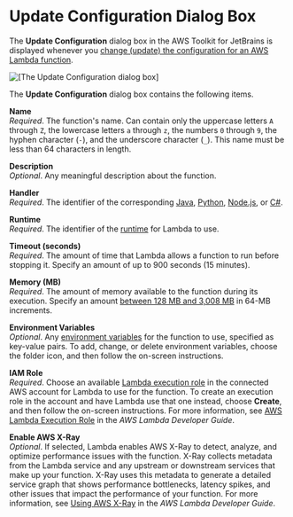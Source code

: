 # Update Configuration Dialog Box<a name="update-configuration-dialog"></a>

The **Update Configuration** dialog box in the AWS Toolkit for JetBrains is displayed whenever you [change \(update\) the configuration for an AWS Lambda function](key-tasks.md#key-tasks-lambda-update)\.

![\[The Update Configuration dialog box\]](http://docs.aws.amazon.com/toolkit-for-jetbrains/latest/userguide/)

The **Update Configuration** dialog box contains the following items\.

**Name**  
*Required*\. The function's name\. Can contain only the uppercase letters `A` through `Z`, the lowercase letters `a` through `z`, the numbers `0` through `9`, the hyphen character \(`-`\), and the underscore character \(`_`\)\. This name must be less than 64 characters in length\.

**Description**  
*Optional*\. Any meaningful description about the function\. 

**Handler**  
*Required*\. The identifier of the corresponding [Java](https://docs.aws.amazon.com/lambda/latest/dg/java-programming-model-handler-types.html), [Python](https://docs.aws.amazon.com/lambda/latest/dg/python-programming-model-handler-types.html), [Node\.js](https://docs.aws.amazon.com/lambda/latest/dg/nodejs-prog-model-handler.html), or [C\#](https://docs.aws.amazon.com/lambda/latest/dg/dotnet-programming-model-handler-types.html)\. 

**Runtime**  
*Required*\. The identifier of the [runtime](https://docs.aws.amazon.com/lambda/latest/dg/lambda-runtimes.html) for Lambda to use\.

**Timeout \(seconds\)**  
*Required*\. The amount of time that Lambda allows a function to run before stopping it\. Specify an amount of up to 900 seconds \(15 minutes\)\.

**Memory \(MB\)**  
*Required*\. The amount of memory available to the function during its execution\. Specify an amount [between 128 MB and 3,008 MB](https://docs.aws.amazon.com/lambda/latest/dg/limits.html) in 64\-MB increments\.

**Environment Variables**  
*Optional*\. Any [environment variables](https://docs.aws.amazon.com/lambda/latest/dg/env_variables.html) for the function to use, specified as key\-value pairs\. To add, change, or delete environment variables, choose the folder icon, and then follow the on\-screen instructions\.

**IAM Role**  
*Required*\. Choose an available [Lambda execution role](https://docs.aws.amazon.com/lambda/latest/dg/lambda-intro-execution-role.html) in the connected AWS account for Lambda to use for the function\. To create an execution role in the account and have Lambda use that one instead, choose **Create**, and then follow the on\-screen instructions\. For more information, see [AWS Lambda Execution Role](https://docs.aws.amazon.com/lambda/latest/dg/lambda-intro-execution-role.html) in the *AWS Lambda Developer Guide*\.

**Enable AWS X\-Ray**  
*Optional*\. If selected, Lambda enables AWS X\-Ray to detect, analyze, and optimize performance issues with the function\. X\-Ray collects metadata from the Lambda service and any upstream or downstream services that make up your function\. X\-Ray uses this metadata to generate a detailed service graph that shows performance bottlenecks, latency spikes, and other issues that impact the performance of your function\. For more information, see [Using AWS X\-Ray](https://docs.aws.amazon.com/lambda/latest/dg/lambda-x-ray.html) in the *AWS Lambda Developer Guide*\.